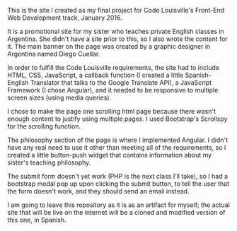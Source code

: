 This is the site I created as my final project for Code Louisville's Front-End Web Development track, January 2016. 

It is a promotional site for my sister who teaches private English classes in Argentina.  She didn't have a site prior to this, so I also wrote the content for it.  The main banner on the page was created by a graphic designer in Argentina named Diego Cuellar.

In order to fulfill the Code Louisville requirements, the site had to include HTML, CSS, JavaScript, a callback function (I created a little Spanish-English Translator that talks to the Google Translate API), a JavaScript Framework (I chose Angular), and it needed to be responsive to multiple screen sizes (using media queries).

I chose to make the page one scrolling html page because there wasn't enough content to justify using multiple pages.  I used Bootstrap's Scrollspy for the scrolling function.

The philosophy section of the page is where I implemented Angular.  I didn't have any real need to use it other than meeting all of the requirements, so I created a little button-push widget that contains information about my sister's teaching philosophy.

The submit form doesn't yet work (PHP is the next class I'll take), so I had a bootstrap modal pop up upon clicking the submit button, to tell the user that the form doesn't work, and they should send an email instead.

I am going to leave this repository as it is as an artifact for myself; the actual site that will be live on the internet will be a cloned and modified version of this one, in Spanish.  